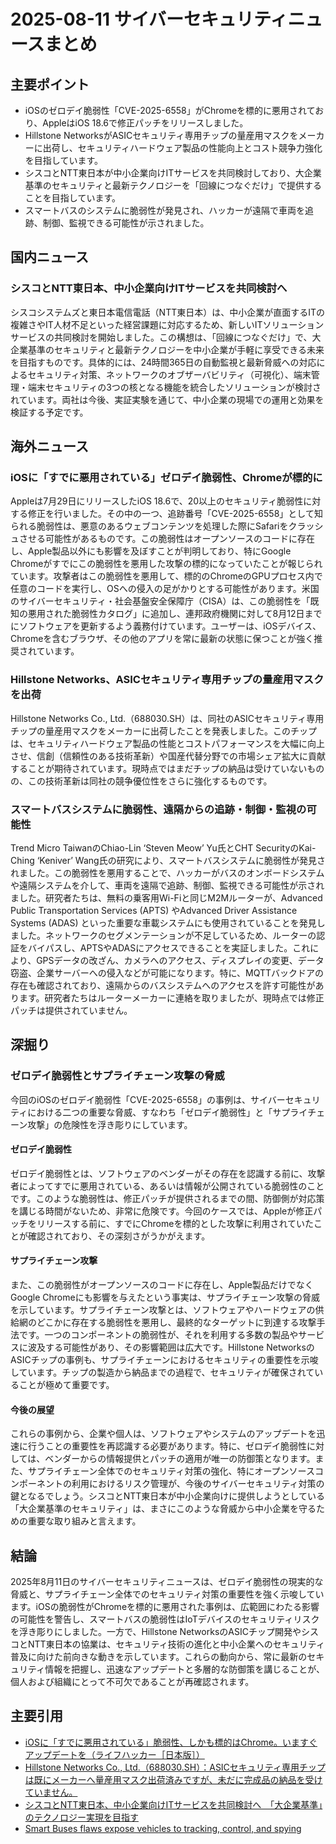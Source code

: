 # 2025-08-11 サイバーセキュリティニュースまとめ

## 主要ポイント

*   iOSのゼロデイ脆弱性「CVE-2025-6558」がChromeを標的に悪用されており、AppleはiOS 18.6で修正パッチをリリースしました。
*   Hillstone NetworksがASICセキュリティ専用チップの量産用マスクをメーカーに出荷し、セキュリティハードウェア製品の性能向上とコスト競争力強化を目指しています。
*   シスコとNTT東日本が中小企業向けITサービスを共同検討しており、大企業基準のセキュリティと最新テクノロジーを「回線につなぐだけ」で提供することを目指しています。
*   スマートバスのシステムに脆弱性が発見され、ハッカーが遠隔で車両を追跡、制御、監視できる可能性が示されました。

## 国内ニュース

### シスコとNTT東日本、中小企業向けITサービスを共同検討へ

シスコシステムズと東日本電信電話（NTT東日本）は、中小企業が直面するITの複雑さやIT人材不足といった経営課題に対応するため、新しいITソリューションサービスの共同検討を開始しました。この構想は、「回線につなぐだけ」で、大企業基準のセキュリティと最新テクノロジーを中小企業が手軽に享受できる未来を目指すものです。具体的には、24時間365日の自動監視と最新脅威への対応によるセキュリティ対策、ネットワークのオブザーバビリティ（可視化）、端末管理・端末セキュリティの3つの核となる機能を統合したソリューションが検討されています。両社は今後、実証実験を通じて、中小企業の現場での運用と効果を検証する予定です。

## 海外ニュース

### iOSに「すでに悪用されている」ゼロデイ脆弱性、Chromeが標的に

Appleは7月29日にリリースしたiOS 18.6で、20以上のセキュリティ脆弱性に対する修正を行いました。その中の一つ、追跡番号「CVE-2025-6558」として知られる脆弱性は、悪意のあるウェブコンテンツを処理した際にSafariをクラッシュさせる可能性があるものです。この脆弱性はオープンソースのコードに存在し、Apple製品以外にも影響を及ぼすことが判明しており、特にGoogle Chromeがすでにこの脆弱性を悪用した攻撃の標的になっていたことが報じられています。攻撃者はこの脆弱性を悪用して、標的のChromeのGPUプロセス内で任意のコードを実行し、OSへの侵入の足がかりとする可能性があります。米国のサイバーセキュリティ・社会基盤安全保障庁（CISA）は、この脆弱性を「既知の悪用された脆弱性カタログ」に追加し、連邦政府機関に対して8月12日までにソフトウェアを更新するよう義務付けています。ユーザーは、iOSデバイス、Chromeを含むブラウザ、その他のアプリを常に最新の状態に保つことが強く推奨されています。

### Hillstone Networks、ASICセキュリティ専用チップの量産用マスクを出荷

Hillstone Networks Co., Ltd.（688030.SH）は、同社のASICセキュリティ専用チップの量産用マスクをメーカーに出荷したことを発表しました。このチップは、セキュリティハードウェア製品の性能とコストパフォーマンスを大幅に向上させ、信創（信頼性のある技術革新）や国産代替分野での市場シェア拡大に貢献することが期待されています。現時点ではまだチップの納品は受けていないものの、この技術革新は同社の競争優位性をさらに強化するものです。

### スマートバスシステムに脆弱性、遠隔からの追跡・制御・監視の可能性

Trend Micro TaiwanのChiao-Lin ‘Steven Meow’ Yu氏とCHT SecurityのKai-Ching ‘Keniver’ Wang氏の研究により、スマートバスシステムに脆弱性が発見されました。この脆弱性を悪用することで、ハッカーがバスのオンボードシステムや遠隔システムを介して、車両を遠隔で追跡、制御、監視できる可能性が示されました。研究者たちは、無料の乗客用Wi-Fiと同じM2Mルーターが、Advanced Public Transportation Services (APTS) やAdvanced Driver Assistance Systems (ADAS) といった重要な車載システムにも使用されていることを発見しました。ネットワークのセグメンテーションが不足しているため、ルーターの認証をバイパスし、APTSやADASにアクセスできることを実証しました。これにより、GPSデータの改ざん、カメラへのアクセス、ディスプレイの変更、データ窃盗、企業サーバーへの侵入などが可能になります。特に、MQTTバックドアの存在も確認されており、遠隔からのバスシステムへのアクセスを許す可能性があります。研究者たちはルーターメーカーに連絡を取りましたが、現時点では修正パッチは提供されていません。

## 深掘り

### ゼロデイ脆弱性とサプライチェーン攻撃の脅威

今回のiOSのゼロデイ脆弱性「CVE-2025-6558」の事例は、サイバーセキュリティにおける二つの重要な脅威、すなわち「ゼロデイ脆弱性」と「サプライチェーン攻撃」の危険性を浮き彫りにしています。

#### ゼロデイ脆弱性

ゼロデイ脆弱性とは、ソフトウェアのベンダーがその存在を認識する前に、攻撃者によってすでに悪用されている、あるいは情報が公開されている脆弱性のことです。このような脆弱性は、修正パッチが提供されるまでの間、防御側が対応策を講じる時間がないため、非常に危険です。今回のケースでは、Appleが修正パッチをリリースする前に、すでにChromeを標的とした攻撃に利用されていたことが確認されており、その深刻さがうかがえます。

#### サプライチェーン攻撃

また、この脆弱性がオープンソースのコードに存在し、Apple製品だけでなくGoogle Chromeにも影響を与えたという事実は、サプライチェーン攻撃の脅威を示しています。サプライチェーン攻撃とは、ソフトウェアやハードウェアの供給網のどこかに存在する脆弱性を悪用し、最終的なターゲットに到達する攻撃手法です。一つのコンポーネントの脆弱性が、それを利用する多数の製品やサービスに波及する可能性があり、その影響範囲は広大です。Hillstone NetworksのASICチップの事例も、サプライチェーンにおけるセキュリティの重要性を示唆しています。チップの製造から納品までの過程で、セキュリティが確保されていることが極めて重要です。

#### 今後の展望

これらの事例から、企業や個人は、ソフトウェアやシステムのアップデートを迅速に行うことの重要性を再認識する必要があります。特に、ゼロデイ脆弱性に対しては、ベンダーからの情報提供とパッチの適用が唯一の防御策となります。また、サプライチェーン全体でのセキュリティ対策の強化、特にオープンソースコンポーネントの利用におけるリスク管理が、今後のサイバーセキュリティ対策の鍵となるでしょう。シスコとNTT東日本が中小企業向けに提供しようとしている「大企業基準のセキュリティ」は、まさにこのような脅威から中小企業を守るための重要な取り組みと言えます。

## 結論

2025年8月11日のサイバーセキュリティニュースは、ゼロデイ脆弱性の現実的な脅威と、サプライチェーン全体でのセキュリティ対策の重要性を強く示唆しています。iOSの脆弱性がChromeを標的に悪用された事例は、広範囲にわたる影響の可能性を警告し、スマートバスの脆弱性はIoTデバイスのセキュリティリスクを浮き彫りにしました。一方で、Hillstone NetworksのASICチップ開発やシスコとNTT東日本の協業は、セキュリティ技術の進化と中小企業へのセキュリティ普及に向けた前向きな動きを示しています。これらの動向から、常に最新のセキュリティ情報を把握し、迅速なアップデートと多層的な防御策を講じることが、個人および組織にとって不可欠であることが再確認されます。

## 主要引用

*   [iOSに「すでに悪用されている」脆弱性、しかも標的はChrome。いますぐアップデートを（ライフハッカー［日本版］）](https://topics.smt.docomo.ne.jp/article/lifehacker/trend/lifehacker_2508-apple-security-patch-fixes-chrome-vulnerability?fm=latestnews)
*   [Hillstone Networks Co., Ltd.（688030.SH）：ASICセキュリティ専用チップは既にメーカーへ量産用マスク出荷済みですが、未だに完成品の納品を受けていません。](https://www.moomoo.com/ja/news/post/56755700)
*   [シスコとNTT東日本、中小企業向けITサービスを共同検討へ　「大企業基準」のテクノロジー実現を目指す](https://enterprisezine.jp/news/detail/22127)
*   [Smart Buses flaws expose vehicles to tracking, control, and spying](https://securityaffairs.com/wordpress/162010/hacking/smart-buses-flaws.html)


